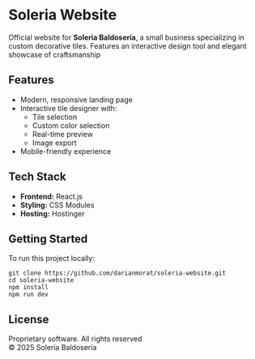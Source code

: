 # Soleria Website

Official website for **Soleria Baldosería**, a small business specializing in custom
decorative tiles. Features an interactive design tool and elegant showcase of craftsmanship

## Features

- Modern, responsive landing page
- Interactive tile designer with:
   - Tile selection
   - Custom color selection
   - Real-time preview
   - Image export
- Mobile-friendly experience

## Tech Stack

- **Frontend:** React.js
- **Styling:** CSS Modules
- **Hosting:** Hostinger

## Getting Started

To run this project locally:

```shell
git clone https://github.com/darianmorat/soleria-website.git
cd soleria-website
npm install
npm run dev
```

## License
Proprietary software. All rights reserved    
© 2025 Soleria Baldosería
